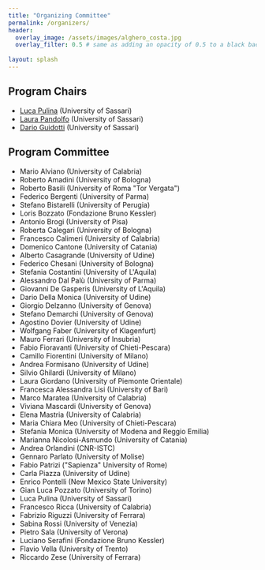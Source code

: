 ```yaml
---
title: "Organizing Committee"
permalink: /organizers/
header:
  overlay_image: /assets/images/alghero_costa.jpg
  overlay_filter: 0.5 # same as adding an opacity of 0.5 to a black background
  
layout: splash
---
```


## Program Chairs
- [Luca Pulina](https://www.uniss.it/ugov/person/200) (University of Sassari)
- [Laura Pandolfo](https://www.uniss.it/ugov/person/11661) (University of Sassari)
- [Dario Guidotti](https://www.uniss.it/it/ugov/person/109416) (University of Sassari)

## Program Committee

- Mario Alviano (University of Calabria)
- Roberto Amadini (University of Bologna)
- Roberto Basili (University of Roma "Tor Vergata")
- Federico Bergenti (University of Parma)
- Stefano Bistarelli (University of Perugia)
- Loris Bozzato (Fondazione Bruno Kessler)
- Antonio Brogi (University of Pisa)
- Roberta Calegari (University of Bologna)
- Francesco Calimeri (University of Calabria)
- Domenico Cantone (University of Catania)
- Alberto Casagrande (University of Udine)
- Federico Chesani (University of Bologna)
- Stefania Costantini (University of L'Aquila)
- Alessandro Dal Palù (University of Parma)
- Giovanni De Gasperis (University of L'Aquila)
- Dario Della Monica (University of Udine)
- Giorgio Delzanno (University of Genova)
- Stefano Demarchi (University of Genova)
- Agostino Dovier (University of Udine)
- Wolfgang Faber (University of Klagenfurt)
- Mauro Ferrari (University of Insubria)
- Fabio Fioravanti (University of Chieti-Pescara)
- Camillo Fiorentini (University of Milano)
- Andrea Formisano (University of Udine)
- Silvio Ghilardi (University of Milano)
- Laura Giordano (University of Piemonte Orientale)
- Francesca Alessandra Lisi (University of Bari)
- Marco Maratea (University of Calabria)
- Viviana Mascardi (University of Genova)
- Elena Mastria (University of Calabria)
- Maria Chiara Meo (University of Chieti-Pescara)
- Stefania Monica (University of Modena and Reggio Emilia)
- Marianna Nicolosi-Asmundo (University of Catania)
- Andrea Orlandini (CNR-ISTC)
- Gennaro Parlato (University of Molise)
- Fabio Patrizi ("Sapienza" University of Rome)
- Carla Piazza (University of Udine)
- Enrico Pontelli (New Mexico State University)
- Gian Luca Pozzato (University of Torino)
- Luca Pulina (University of Sassari)
- Francesco Ricca (University of Calabria)
- Fabrizio Riguzzi (University of Ferrara)
- Sabina Rossi (University of Venezia)
- Pietro Sala (University of Verona)
- Luciano Serafini (Fondazione Bruno Kessler)
- Flavio Vella (University of Trento)
- Riccardo Zese (University of Ferrara)
